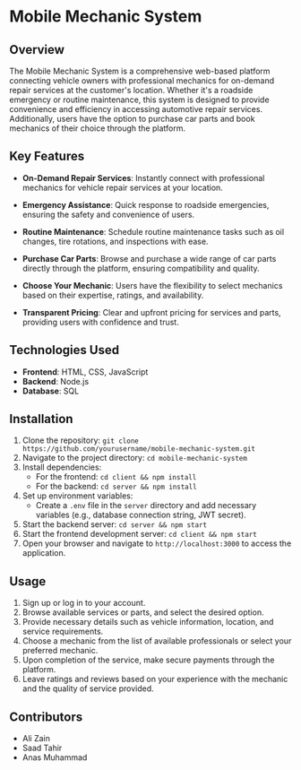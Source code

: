 # Mobile Mechanic System

## Overview

The Mobile Mechanic System is a comprehensive web-based platform connecting vehicle owners with professional mechanics for on-demand repair services at the customer's location. Whether it's a roadside emergency or routine maintenance, this system is designed to provide convenience and efficiency in accessing automotive repair services. Additionally, users have the option to purchase car parts and book mechanics of their choice through the platform.

## Key Features

- **On-Demand Repair Services**: Instantly connect with professional mechanics for vehicle repair services at your location.
  
- **Emergency Assistance**: Quick response to roadside emergencies, ensuring the safety and convenience of users.

- **Routine Maintenance**: Schedule routine maintenance tasks such as oil changes, tire rotations, and inspections with ease.

- **Purchase Car Parts**: Browse and purchase a wide range of car parts directly through the platform, ensuring compatibility and quality.

- **Choose Your Mechanic**: Users have the flexibility to select mechanics based on their expertise, ratings, and availability.

- **Transparent Pricing**: Clear and upfront pricing for services and parts, providing users with confidence and trust.

## Technologies Used

- **Frontend**: HTML, CSS, JavaScript
- **Backend**: Node.js
- **Database**: SQL 

## Installation

1. Clone the repository: `git clone https://github.com/yourusername/mobile-mechanic-system.git`
2. Navigate to the project directory: `cd mobile-mechanic-system`
3. Install dependencies:
   - For the frontend: `cd client && npm install`
   - For the backend: `cd server && npm install`
4. Set up environment variables:
   - Create a `.env` file in the `server` directory and add necessary variables (e.g., database connection string, JWT secret).
5. Start the backend server: `cd server && npm start`
6. Start the frontend development server: `cd client && npm start`
7. Open your browser and navigate to `http://localhost:3000` to access the application.

## Usage

1. Sign up or log in to your account.
2. Browse available services or parts, and select the desired option.
3. Provide necessary details such as vehicle information, location, and service requirements.
4. Choose a mechanic from the list of available professionals or select your preferred mechanic.
5. Upon completion of the service, make secure payments through the platform.
6. Leave ratings and reviews based on your experience with the mechanic and the quality of service provided.

## Contributors

- Ali Zain
- Saad Tahir
- Anas Muhammad

